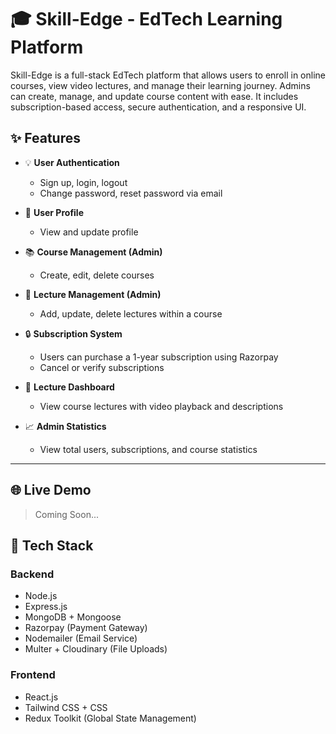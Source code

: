 # 🎓 Skill-Edge - EdTech Learning Platform

Skill-Edge is a full-stack EdTech platform that allows users to enroll in online courses, view video lectures, and manage their learning journey. Admins can create, manage, and update course content with ease. It includes subscription-based access, secure authentication, and a responsive UI.

## ✨ Features

- 💡 **User Authentication**  
  - Sign up, login, logout  
  - Change password, reset password via email  

- 🙋 **User Profile**  
  - View and update profile  

- 📚 **Course Management (Admin)**  
  - Create, edit, delete courses  

- 📝 **Lecture Management (Admin)**  
  - Add, update, delete lectures within a course  

- 🔒 **Subscription System**  
  - Users can purchase a 1-year subscription using Razorpay  
  - Cancel or verify subscriptions  

- 🎥 **Lecture Dashboard**  
  - View course lectures with video playback and descriptions  

- 📈 **Admin Statistics**  
  - View total users, subscriptions, and course statistics  

---

## 🌐 Live Demo

> Coming Soon...

## 🚀 Tech Stack

### Backend

- Node.js
- Express.js
- MongoDB + Mongoose
- Razorpay (Payment Gateway)
- Nodemailer (Email Service)
- Multer + Cloudinary (File Uploads)

### Frontend

- React.js
- Tailwind CSS + CSS
- Redux Toolkit (Global State Management)

